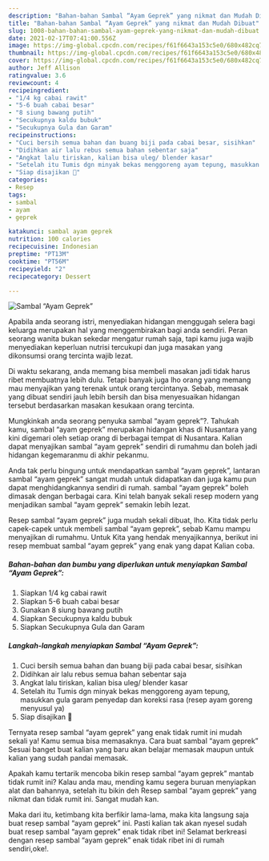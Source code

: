 ```yaml
---
description: "Bahan-bahan Sambal “Ayam Geprek” yang nikmat dan Mudah Dibuat"
title: "Bahan-bahan Sambal “Ayam Geprek” yang nikmat dan Mudah Dibuat"
slug: 1008-bahan-bahan-sambal-ayam-geprek-yang-nikmat-dan-mudah-dibuat
date: 2021-02-17T07:41:00.556Z
image: https://img-global.cpcdn.com/recipes/f61f6643a153c5e0/680x482cq70/sambal-ayam-geprek-foto-resep-utama.jpg
thumbnail: https://img-global.cpcdn.com/recipes/f61f6643a153c5e0/680x482cq70/sambal-ayam-geprek-foto-resep-utama.jpg
cover: https://img-global.cpcdn.com/recipes/f61f6643a153c5e0/680x482cq70/sambal-ayam-geprek-foto-resep-utama.jpg
author: Jeff Allison
ratingvalue: 3.6
reviewcount: 4
recipeingredient:
- "1/4 kg cabai rawit"
- "5-6 buah cabai besar"
- "8 siung bawang putih"
- "Secukupnya kaldu bubuk"
- "Secukupnya Gula dan Garam"
recipeinstructions:
- "Cuci bersih semua bahan dan buang biji pada cabai besar, sisihkan"
- "Didihkan air lalu rebus semua bahan sebentar saja"
- "Angkat lalu tiriskan, kalian bisa uleg/ blender kasar"
- "Setelah itu Tumis dgn minyak bekas menggoreng ayam tepung, masukkan gula garam penyedap dan koreksi rasa (resep ayam goreng menyusul ya)"
- "Siap disajikan 🥰"
categories:
- Resep
tags:
- sambal
- ayam
- geprek

katakunci: sambal ayam geprek 
nutrition: 100 calories
recipecuisine: Indonesian
preptime: "PT13M"
cooktime: "PT56M"
recipeyield: "2"
recipecategory: Dessert

---
```



![Sambal “Ayam Geprek”](https://img-global.cpcdn.com/recipes/f61f6643a153c5e0/680x482cq70/sambal-ayam-geprek-foto-resep-utama.jpg)

Apabila anda seorang istri, menyediakan hidangan menggugah selera bagi keluarga merupakan hal yang menggembirakan bagi anda sendiri. Peran seorang  wanita bukan sekedar mengatur rumah saja, tapi kamu juga wajib menyediakan keperluan nutrisi tercukupi dan juga masakan yang dikonsumsi orang tercinta wajib lezat.

Di waktu  sekarang, anda memang bisa membeli masakan jadi tidak harus ribet membuatnya lebih dulu. Tetapi banyak juga lho orang yang memang mau menyajikan yang terenak untuk orang tercintanya. Sebab, memasak yang dibuat sendiri jauh lebih bersih dan bisa menyesuaikan hidangan tersebut berdasarkan masakan kesukaan orang tercinta. 



Mungkinkah anda seorang penyuka sambal “ayam geprek”?. Tahukah kamu, sambal “ayam geprek” merupakan hidangan khas di Nusantara yang kini digemari oleh setiap orang di berbagai tempat di Nusantara. Kalian dapat menyajikan sambal “ayam geprek” sendiri di rumahmu dan boleh jadi hidangan kegemaranmu di akhir pekanmu.

Anda tak perlu bingung untuk mendapatkan sambal “ayam geprek”, lantaran sambal “ayam geprek” sangat mudah untuk didapatkan dan juga kamu pun dapat menghidangkannya sendiri di rumah. sambal “ayam geprek” boleh dimasak dengan berbagai cara. Kini telah banyak sekali resep modern yang menjadikan sambal “ayam geprek” semakin lebih lezat.

Resep sambal “ayam geprek” juga mudah sekali dibuat, lho. Kita tidak perlu capek-capek untuk membeli sambal “ayam geprek”, sebab Kamu mampu menyajikan di rumahmu. Untuk Kita yang hendak menyajikannya, berikut ini resep membuat sambal “ayam geprek” yang enak yang dapat Kalian coba.

<!--inarticleads1-->

##### Bahan-bahan dan bumbu yang diperlukan untuk menyiapkan Sambal “Ayam Geprek”:

1. Siapkan 1/4 kg cabai rawit
1. Siapkan 5-6 buah cabai besar
1. Gunakan 8 siung bawang putih
1. Siapkan Secukupnya kaldu bubuk
1. Siapkan Secukupnya Gula dan Garam




<!--inarticleads2-->

##### Langkah-langkah menyiapkan Sambal “Ayam Geprek”:

1. Cuci bersih semua bahan dan buang biji pada cabai besar, sisihkan
1. Didihkan air lalu rebus semua bahan sebentar saja
1. Angkat lalu tiriskan, kalian bisa uleg/ blender kasar
1. Setelah itu Tumis dgn minyak bekas menggoreng ayam tepung, masukkan gula garam penyedap dan koreksi rasa (resep ayam goreng menyusul ya)
1. Siap disajikan 🥰




Ternyata resep sambal “ayam geprek” yang enak tidak rumit ini mudah sekali ya! Kamu semua bisa memasaknya. Cara buat sambal “ayam geprek” Sesuai banget buat kalian yang baru akan belajar memasak maupun untuk kalian yang sudah pandai memasak.

Apakah kamu tertarik mencoba bikin resep sambal “ayam geprek” mantab tidak rumit ini? Kalau anda mau, mending kamu segera buruan menyiapkan alat dan bahannya, setelah itu bikin deh Resep sambal “ayam geprek” yang nikmat dan tidak rumit ini. Sangat mudah kan. 

Maka dari itu, ketimbang kita berfikir lama-lama, maka kita langsung saja buat resep sambal “ayam geprek” ini. Pasti kalian tak akan nyesel sudah buat resep sambal “ayam geprek” enak tidak ribet ini! Selamat berkreasi dengan resep sambal “ayam geprek” enak tidak ribet ini di rumah sendiri,oke!.

